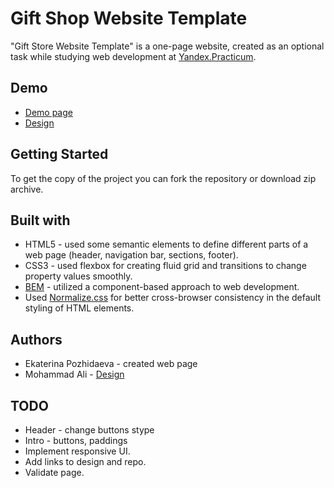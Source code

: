 
# Gift Shop Website Template

"Gift Store Website Template" is a one-page website, created as an optional task
while studying web development at [Yandex.Practicum](https://praktikum.yandex.ru/).


## Demo

* [Demo page](https://kateworks.github.io/gift-shop)
* [Design](https://dribbble.com/shots/7687874-Gift-Shop-Website-Template-Figma-Freebie)


## Getting Started

To get the copy of the project you can fork the repository or download zip archive.


## Built with

* HTML5 - used some semantic elements to define different parts of a web page 
  (header, navigation bar, sections, footer).
* CSS3 - used flexbox for creating fluid grid and transitions to change property values smoothly.
* [BEM](https://en.bem.info/methodology/quick-start/) - utilized a component-based approach 
  to web development. 
* Used [Normalize.css](https://necolas.github.io/normalize.css/) for better cross-browser 
  consistency in the default styling of HTML elements.


## Authors

* Ekaterina Pozhidaeva - created web page
* Mohammad Ali - [Design](https://dribbble.com/shots/7687874-Gift-Shop-Website-Template-Figma-Freebie)


## TODO

* Header - change buttons stype
* Intro - buttons, paddings
* Implement responsive UI.
* Add links to design and repo.
* Validate page.


